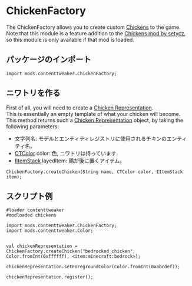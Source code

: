 # ChickenFactory

The ChickenFactory allows you to create custom [Chickens](/Mods/ContentTweaker/Chickens/ChickenRepresentation/) to the game.  
Note that this module is a feature addition to the [Chickens mod by setycz](https://minecraft.curseforge.com/projects/chickens), so this module is only available if that mod is loaded.

## パッケージのインポート

```zenscript
import mods.contenttweaker.ChickenFactory;
```

## ニワトリを作る

First of all, you will need to create a [Chicken Representation](/Mods/ContentTweaker/Chickens/ChickenRepresentation/).  
This is essentially an empty template of what your chicken will become.  
This method returns such a [Chicken Representation](/Mods/ContentTweaker/Chickens/ChickenRepresentation/) object, by taking the following parameters:

- 文字列名: モデルとエンティティレジストリに使用されるチキンのエンティティ名。
- [CTColor](/Mods/ContentTweaker/Vanilla/Types/Color/Color/) color: 色, ニワトリは持っています.
- [IItemStack](/Vanilla/Items/IItemStack/) layedItem: 鶏が後に置くアイテム。

```zenscript
ChickenFactory.createChicken(String name, CTColor color, IItemStack item);
```

## スクリプト例

```zenscript
#loader contenttweaker
#modloaded chickens

import mods.contenttweaker.ChickenFactory;
import mods.contenttweaker.Color;


val chickenRepresentation = ChickenFactory.createChicken("bedrocked_chicken", Color.fromInt(0xffffff), <item:minecraft:bedrock>);

chickenRepresentation.setForegroundColor(Color.fromInt(0xabcdef));

chickenRepresentation.register();
```